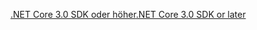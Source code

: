 [<span data-ttu-id="d95e0-101">.NET Core 3.0 SDK oder höher</span><span class="sxs-lookup"><span data-stu-id="d95e0-101">.NET Core 3.0 SDK or later</span></span>](https://dotnet.microsoft.com/download/dotnet-core/3.0)
